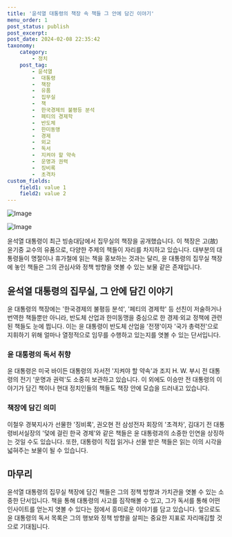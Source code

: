 ```yaml
---
title: '윤석열 대통령의 책장 속 책들 그 안에 담긴 이야기'
menu_order: 1
post_status: publish
post_excerpt: 
post_date: 2024-02-08 22:35:42
taxonomy:
    category:
        - 정치
    post_tag:
        - 윤석열
        -  대통령
        -  책장
        -  유품
        -  집무실
        -  책
        -  한국경제의 불평등 분석
        -  페티의 경제학
        -  반도체
        -  한미동맹
        -  경제
        -  외교
        -  독서
        -  지켜야 할 약속
        -  운명과 권력
        -  징비록
        -  초격차
custom_fields:
    field1: value 1
    field2: value 2
---
```


![Image](https://imgnews.pstatic.net/image/448/2024/02/08/2024020890101_0_20240208184101492.jpg?type=w647)

![Image](https://imgnews.pstatic.net/image/448/2024/02/08/2024020890101_1_20240208184101496.jpg?type=w647)

윤석열 대통령이 최근 빙송대담에서 집무실의 책장을 공개했습니다. 이 책장은 고(故) 윤기중 교수의 유품으로, 다양한 주제의 책들이 자리를 차지하고 있습니다. 대부분의 대통령들이 명절이나 휴가철에 읽는 책을 홍보하는 것과는 달리, 윤 대통령의 집무실 책장에 놓인 책들은 그의 관심사와 정책 방향을 엿볼 수 있는 보물 같은 존재입니다.
## 윤석열 대통령의 집무실, 그 안에 담긴 이야기
윤 대통령의 책장에는 '한국경제의 불평등 분석', '페티의 경제학' 등 선친이 저술하거나 번역한 책들뿐만 아니라, 반도체 산업과 한미동맹을 중심으로 한 경제·외교 정책에 관련된 책들도 눈에 띕니다. 이는 윤 대통령이 반도체 산업을 '전쟁'이자 '국가 총력전'으로 지휘하기 위해 얼마나 열정적으로 임무를 수행하고 있는지를 엿볼 수 있는 단서입니다.
### 윤 대통령의 독서 취향
윤 대통령은 미국 바이든 대통령의 자서전 '지켜야 할 약속'과 조지 H. W. 부시 전 대통령의 전기 '운명과 권력'도 소중히 보관하고 있습니다. 이 외에도 이승만 전 대통령의 이야기가 담긴 책이나 현대 정치인들의 책들도 책장 안에 모습을 드러내고 있습니다.
### 책장에 담긴 의미
이철우 경북지사가 선물한 '징비록', 권오현 전 삼성전자 회장의 '초격차', 김대기 전 대통령비서실장의 '덫에 걸린 한국 경제'와 같은 책들은 윤 대통령과의 소중한 인연을 상징하는 것일 수도 있습니다. 또한, 대통령이 직접 읽거나 선물 받은 책들은 읽는 이의 시각을 넓혀주는 보물이 될 수 있습니다.
## 마무리
윤석열 대통령의 집무실 책장에 담긴 책들은 그의 정책 방향과 가치관을 엿볼 수 있는 소중한 단서입니다. 책을 통해 대통령의 사고를 짐작해볼 수 있고, 그가 독서를 통해 어떤 인사이트를 얻는지 엿볼 수 있다는 점에서 흥미로운 이야기를 담고 있습니다. 앞으로도 윤 대통령의 독서 목록은 그의 행보와 정책 방향을 살피는 중요한 지표로 자리매김할 것으로 기대됩니다.
